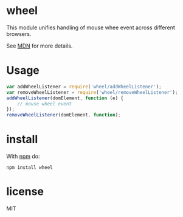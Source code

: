 # wheel

This module unifies handling of mouse whee event across different browsers.

See [MDN](https://developer.mozilla.org/en-US/docs/Web/Reference/Events/wheel?redirectlocale=en-US&redirectslug=DOM%2FMozilla_event_reference%2Fwheel)
for more details.

# Usage

``` js
var addWheelListener = require('wheel/addWheelListener');
var removeWheelListener = require('wheel/removeWheelListener');
addWheelListener(domElement, function (e) {
	// mouse wheel event
});
removeWheelListener(domElement, function);
```

# install

With [npm](https://npmjs.org) do:

```
npm install wheel
```

# license

MIT
